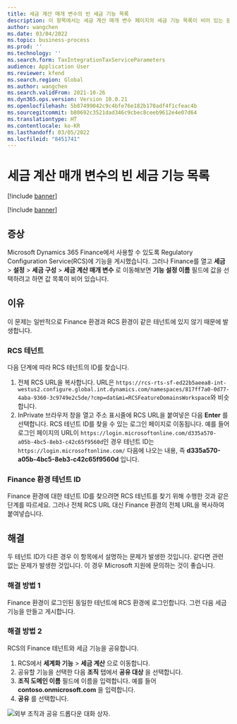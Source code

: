 ```yaml
---
title: 세금 계산 매개 변수의 빈 세금 기능 목록
description: 이 항목에서는 세금 계산 매개 변수 페이지의 세금 기능 목록이 비어 있는 문제를 해결하는 방법을 설명합니다.
author: wangchen
ms.date: 03/04/2022
ms.topic: business-process
ms.prod: ''
ms.technology: ''
ms.search.form: TaxIntegrationTaxServiceParameters
audience: Application User
ms.reviewer: kfend
ms.search.region: Global
ms.author: wangchen
ms.search.validFrom: 2021-10-26
ms.dyn365.ops.version: Version 10.0.21
ms.openlocfilehash: 5b87499042c9c4bfe76e182b170adf4f1cfeac4b
ms.sourcegitcommit: b80692c3521dad346c9cbec8ceeb9612e4e07d64
ms.translationtype: HT
ms.contentlocale: ko-KR
ms.lasthandoff: 03/05/2022
ms.locfileid: "8451741"
---
```

# <a name="empty-tax-feature-list-in-tax-calculation-parameters"></a>세금 계산 매개 변수의 빈 세금 기능 목록

[!include [banner](../includes/banner.md)]

[!include [banner](../includes/preview-banner.md)]

## <a name="symptom"></a>증상

Microsoft Dynamics 365 Finance에서 사용할 수 있도록 Regulatory Configuration Service(RCS)에 기능을 게시했습니다. 그러나 Finance를 열고 **세금** \> **설정** \> **세금 구성** \> **세금 계산 매개 변수** 로 이동해보면 **기능 설정 이름** 필드에 값을 선택하려고 하면 값 목록이 비어 있습니다.

## <a name="reason"></a>이유

이 문제는 일반적으로 Finance 환경과 RCS 환경이 같은 테넌트에 있지 않기 때문에 발생합니다.

### <a name="rcs-tenant"></a>RCS 테넌트

다음 단계에 따라 RCS 테넌트의 ID를 찾습니다.

1. 전체 RCS URL을 복사합니다. URL은 `https://rcs-rts-sf-ed22b5aeea8-int-westus2.configure.global.int.dynamics.com/namespaces/817ff7a0-0d77-4aba-9360-3c9749e2c5de/?cmp=dat&mi=RCSFeatureDomainsWorkspace`와 비슷합니다.
2. InPrivate 브라우저 창을 열고 주소 표시줄에 RCS URL을 붙여넣은 다음 **Enter** 를 선택합니다. RCS 테넌트 ID를 찾을 수 있는 로그인 페이지로 이동됩니다. 예를 들어 로그인 페이지의 URL이 `https://login.microsoftonline.com/d335a570-a05b-4bc5-8eb3-c42c65f9560d`인 경우 테넌트 ID는 `https://login.microsoftonline.com/` 다음에 나오는 내용, 즉 **d335a570-a05b-4bc5-8eb3-c42c65f9560d** 입니다.

### <a name="finance-environment-tenant-id"></a>Finance 환경 테넌트 ID

Finance 환경에 대한 테넌트 ID를 찾으려면 RCS 테넌트를 찾기 위해 수행한 것과 같은 단계를 따르세요. 그러나 전체 RCS URL 대신 Finance 환경의 전체 URL을 복사하여 붙여넣습니다.

## <a name="resolution"></a>해결

두 테넌트 ID가 다른 경우 이 항목에서 설명하는 문제가 발생한 것입니다. 같다면 관련 없는 문제가 발생한 것입니다. 이 경우 Microsoft 지원에 문의하는 것이 좋습니다.

### <a name="solution-1"></a>해결 방법 1

Finance 환경이 로그인된 동일한 테넌트에 RCS 환경에 로그인합니다. 그런 다음 세금 기능을 만들고 게시합니다.

### <a name="solution-2"></a>해결 방법 2

RCS의 Finance 테넌트와 세금 기능을 공유합니다.

1. RCS에서 **세계화 기능** \> **세금 계산** 으로 이동합니다.
2. 공유할 기능을 선택한 다음 **조직** 탭에서 **공유 대상** 을 선택합니다.
3. **조직 도메인 이름** 필드에 이름을 입력합니다. 예를 들어 **contoso.onmicrosoft.com** 을 입력합니다.
4. **공유** 를 선택합니다.

![외부 조직과 공유 드롭다운 대화 상자.](media/ShareTaxFeature.png)
